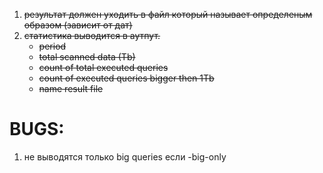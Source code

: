1. ~~результат должен уходить в файл который называет определеным образом (зависит от дат)~~
2. ~~статистика выводится в аутпут.~~
   - ~~period~~
   - ~~total scanned data (Tb)~~
   - ~~count of total executed queries~~
   - ~~count of executed queries bigger then 1Tb~~
   - ~~name result file~~

# BUGS:
1. не выводятся только big queries если -big-only